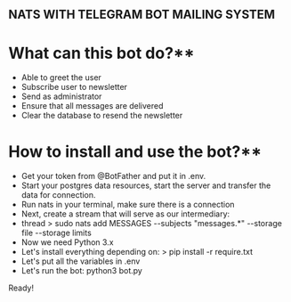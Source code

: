 ## NATS WITH TELEGRAM BOT MAILING SYSTEM

# What can this bot do?**
* Able to greet the user
* Subscribe user to newsletter
* Send as administrator
* Ensure that all messages are delivered
* Clear the database to resend the newsletter

# How to install and use the bot?**
* Get your token from @BotFather and put it in .env.
* Start your postgres data resources, start the server and transfer the data for connection.
* Run nats in your terminal, make sure there is a connection
* Next, create a stream that will serve as our intermediary:
* thread > sudo nats add MESSAGES --subjects "messages.*" --storage file --storage limits
* Now we need Python 3.x
* Let's install everything depending on: > pip install -r require.txt
* Let's put all the variables in .env
* Let's run the bot: python3 bot.py

Ready!